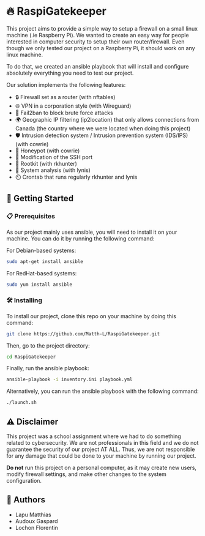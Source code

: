 # 🔥 RaspiGatekeeper     

This project aims to provide a simple way to setup a firewall on a small linux machine (.ie Raspberry Pi). We wanted to create an easy way for people interested in computer security to setup their own router/firewall. Even though we only tested our project on a Raspberry Pi, it should work on any linux machine.

To do that, we created an ansible playbook that will install and configure absolutely everything you need to test our project.

Our solution implements the following features:
- 🔒 Firewall set as a router (with nftables)
- 🌐 VPN in a corporation style (with Wireguard)
- 🚫 Fail2ban to block brute force attacks
- 🌍 Geographic IP filtering (ip2location) that only allows connections from Canada (the country where we were located when doing this project)
- 🛡️ Intrusion detection system / Intrusion prevention system (IDS/IPS) (with cowrie)
- 🍯 Honeypot (with cowrie)
- 🔄 Modification of the SSH port
- 🐍 Rootkit (with rkhunter)
- 🧾 System analysis (with lynis)
- ⏲️ Crontab that runs regularly rkhunter and lynis

## 🚀 Getting Started

### 📋 Prerequisites

As our project mainly uses ansible, you will need to install it on your machine. You can do it by running the following command:

For Debian-based systems:
```bash 
sudo apt-get install ansible
```

For RedHat-based systems:
```bash
sudo yum install ansible
```

### 🛠️ Installing

To install our project, clone this repo on your machine by doing this command:

```bash
git clone https://github.com/Matth-L/RaspiGatekeeper.git
```

Then, go to the project directory:

```bash
cd RaspiGatekeeper
```

Finally, run the ansible playbook:

```bash
ansible-playbook -i inventory.ini playbook.yml
```

Alternatively, you can run the ansible playbook with the following command:

```bash
./launch.sh
```
## ⚠️ Disclaimer

This project was a school assignment where we had to do something related to cybersecurity. 
We are not professionals in this field and we do not guarantee the security of our project AT ALL.
Thus, we are not responsible for any damage that could be done to your machine by running our project.

**Do not** run this project on a personal computer, as it may create new users, modify firewall settings, and make other changes to the system configuration.

## 👥 Authors

- Lapu Matthias 
- Audoux Gaspard
- Lochon Florentin
